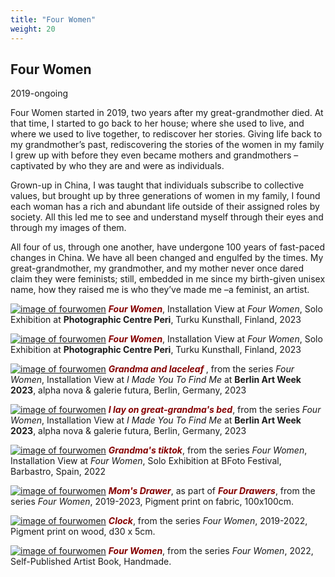 ```yaml
---
title: "Four Women"
weight: 20
---
```

## Four Women     

2019-ongoing


Four Women started in 2019, two years after my great-grandmother died. At that time, I started to go back to her house; where she used to live, and where we used to live together, to rediscover her stories. Giving life back to my grandmother’s past, rediscovering the stories of the women in my family I grew up with before they even became mothers and grandmothers –captivated by who they are and were as individuals.

Grown-up in China, I was taught that individuals subscribe to collective values, but brought up by three generations of women in my family,  I found each woman has a rich and abundant life outside of their assigned roles by society. All this led me to see and understand myself through their eyes and through my images of them. 

All four of us, through one another, have undergone 100 years of fast-paced changes in China. We have all been changed and engulfed by the times. My great-grandmother, my grandmother, and my mother never once dared claim they were feminists; still, embedded in me since my birth-given unisex name, how they raised me is who they’ve made me –a feminist, an artist. 


[![image of fourwomen](/images/fourwomen_peri/peri.jpg)](https://yujiezhou.xyz/four_women/installation_view/)
***<span style="color: #850000;">Four Women</span>***, Installation View at *Four Women*, Solo Exhibition at **Photographic Centre Peri**, Turku Kunsthall, Finland, 2023


[![image of fourwomen](/images/fourwomen_peri/peri2-1.jpg)](https://yujiezhou.xyz/four_women/installation_view/)
***<span style="color: #850000;">Four Women</span>***, Installation View at *Four Women*, Solo Exhibition at **Photographic Centre Peri**, Turku Kunsthall, Finland, 2023


[![image of fourwomen](/images/fourwomen-berlin/fourwomen-3.jpg)](https://yujiezhou.xyz/four_women/photography/)
***<span style="color: #850000;">Grandma and laceleaf </span>***, from the series *Four Women*, Installation View at *I Made You To Find Me* at **Berlin Art Week 2023**, alpha nova & galerie futura, Berlin, Germany, 2023


[![image of fourwomen](/images/fourwomen-berlin/fourwomen-1.jpg)](https://yujiezhou.xyz/four_women/photography/)
***<span style="color: #850000;">I lay on great-grandma's bed</span>***, from the series *Four Women*, Installation View at *I Made You To Find Me* at **Berlin Art Week 2023**, alpha nova & galerie futura, Berlin, Germany, 2023

[![image of fourwomen](/images/fourwomen_bfoto/Bfoto-6.jpg)](https://yujiezhou.xyz/four_women/installation_view/)
***<span style="color: #850000;">Grandma's tiktok</span>***, from the series *Four Women*, Installation View at *Four Women*, Solo Exhibition at BFoto Festival, Barbastro, Spain, 2022


[![image of fourwomen](/images/four-drawers/four-drawers-3.jpg)](https://yujiezhou.xyz/four_women/photographic_sculptures/four-drawers/)
***<span style="color: #850000;">Mom's Drawer</span>***, as part of ***<span style="color: #850000;">Four Drawers</span>***, from the series *Four Women*, 2019-2023, Pigment print on fabric, 100x100cm.

[![image of fourwomen](/images/four-drawers/wood-fourwomen-2.jpg)](https://yujiezhou.xyz/four_women/photographic_sculptures/clocks/)
***<span style="color: #850000;">Clock</span>***, from the series *Four Women*, 2019-2022, Pigment print on wood, d30 x 5cm.

[![image of fourwomen](/images/book12.jpg)](https://yujiezhou.xyz/four_women/artist_book/)
***<span style="color: #850000;">Four Women</span>***, from the series *Four Women*, 2022, Self-Published Artist Book, Handmade.
